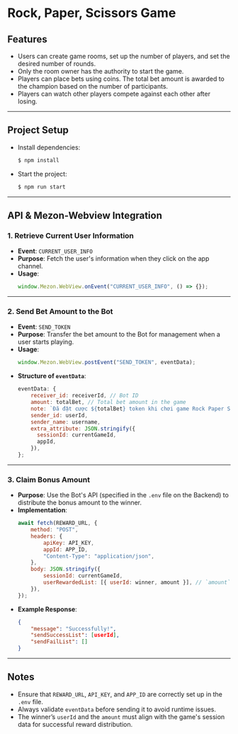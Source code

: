 # **Rock, Paper, Scissors Game**

## **Features**
- Users can create game rooms, set up the number of players, and set the desired number of rounds.
- Only the room owner has the authority to start the game.
- Players can place bets using coins. The total bet amount is awarded to the champion based on the number of participants.
- Players can watch other players compete against each other after losing.
---

## **Project Setup**

- Install dependencies:
   ```bash
   $ npm install
   ```
- Start the project:
   ```bash
   $ npm run start
   ```

---

## **API & Mezon-Webview Integration**

### **1. Retrieve Current User Information**
- **Event**: `CURRENT_USER_INFO`
- **Purpose**: Fetch the user's information when they click on the app channel.
- **Usage**:
   ```js
   window.Mezon.WebView.onEvent("CURRENT_USER_INFO", () => {});
   ```

---

### **2. Send Bet Amount to the Bot**
- **Event**: `SEND_TOKEN`
- **Purpose**: Transfer the bet amount to the Bot for management when a user starts playing.
- **Usage**:
   ```js
   window.Mezon.WebView.postEvent("SEND_TOKEN", eventData);
   ```
- **Structure of `eventData`**:
   ```js
   eventData: {
       receiver_id: receiverId, // Bot ID
       amount: totalBet, // Total bet amount in the game
       note: `Đã đặt cược ${totalBet} token khi chơi game Rock Paper Scissors!`,
       sender_id: userId,
       sender_name: username, 
       extra_attribute: JSON.stringify({
         sessionId: currentGameId,
         appId,
       }),
   };
   ```

---

### **3. Claim Bonus Amount**
- **Purpose**: Use the Bot's API (specified in the `.env` file on the Backend) to distribute the bonus amount to the winner.
- **Implementation**:
   ```js
   await fetch(REWARD_URL, {
       method: "POST",
       headers: {
           apiKey: API_KEY,
           appId: APP_ID,
           "Content-Type": "application/json",
       },
       body: JSON.stringify({
           sessionId: currentGameId,
           userRewardedList: [{ userId: winner, amount }], // `amount`: Total bet amount in the game
       }),
   });
   ```
- **Example Response**:
   ```json
   {
       "message": "Successfully!",
       "sendSuccessList": [userId],
       "sendFailList": []
   }
   ```

---

## **Notes**
- Ensure that `REWARD_URL`, `API_KEY`, and `APP_ID` are correctly set up in the `.env` file.
- Always validate `eventData` before sending it to avoid runtime issues.
- The winner’s `userId` and the `amount` must align with the game's session data for successful reward distribution.
